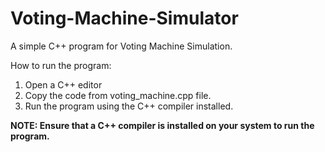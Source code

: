 # Voting-Machine-Simulator
A simple C++ program for Voting Machine Simulation.

How to run the program:
1) Open a C++ editor
2) Copy the code from voting_machine.cpp file.
3) Run the program using the C++ compiler installed.

**NOTE: Ensure that a C++ compiler is installed on your system to run the program.**
